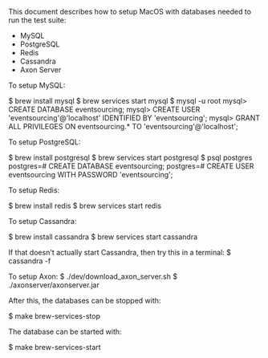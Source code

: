This document describes how to setup MacOS with databases needed to run the test suite:

- MySQL
- PostgreSQL
- Redis
- Cassandra
- Axon Server


To setup MySQL:

$ brew install mysql
$ brew services start mysql
$ mysql -u root
mysql> CREATE DATABASE eventsourcing;
mysql> CREATE USER 'eventsourcing'@'localhost' IDENTIFIED BY 'eventsourcing';
mysql> GRANT ALL PRIVILEGES ON eventsourcing.* TO 'eventsourcing'@'localhost';

To setup PostgreSQL:

$ brew install postgresql
$ brew services start postgresql
$ psql postgres
postgres=# CREATE DATABASE eventsourcing;
postgres=# CREATE USER eventsourcing WITH PASSWORD 'eventsourcing';


To setup Redis:

$ brew install redis
$ brew services start redis


To setup Cassandra:

$ brew install cassandra
$ brew services start cassandra

If that doesn't actually start Cassandra, then try this in a terminal:
$ cassandra -f


To setup Axon:
$ ./dev/download_axon_server.sh
$ ./axonserver/axonserver.jar


After this, the databases can be stopped with:

$ make brew-services-stop


The database can be started with:

$ make brew-services-start
